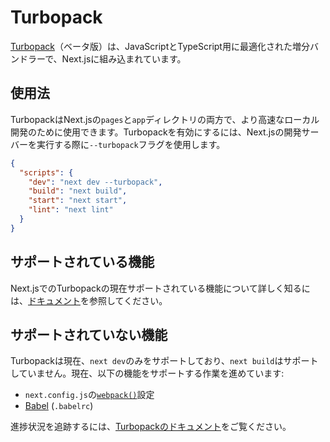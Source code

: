 # Turbopack

[Turbopack](https://turbo.build/pack)（ベータ版）は、JavaScriptとTypeScript用に最適化された増分バンドラーで、Next.jsに組み込まれています。

## 使用法

TurbopackはNext.jsの`pages`と`app`ディレクトリの両方で、より高速なローカル開発のために使用できます。Turbopackを有効にするには、Next.jsの開発サーバーを実行する際に`--turbopack`フラグを使用します。

```json filename="package.json" highlight={3}
{
  "scripts": {
    "dev": "next dev --turbopack",
    "build": "next build",
    "start": "next start",
    "lint": "next lint"
  }
}
```

## サポートされている機能

Next.jsでのTurbopackの現在サポートされている機能について詳しく知るには、[ドキュメント](https://turbo.build/pack/docs/features)を参照してください。

## サポートされていない機能

Turbopackは現在、`next dev`のみをサポートしており、`next build`はサポートしていません。現在、以下の機能をサポートする作業を進めています:

- `next.config.js`の[`webpack()`](/docs/app/api-reference/config/next-config-js/webpack)設定
- [Babel](/docs/pages/building-your-application/configuring/babel) (`.babelrc`)

進捗状況を追跡するには、[Turbopackのドキュメント](https://turbo.build/pack/docs/features)をご覧ください。
